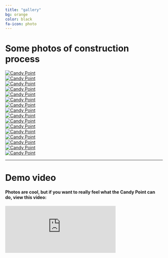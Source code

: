 ```yaml
---
title: "gallery"
bg: orange
color: black
fa-icon: photo
---
```


# Some photos of construction process

<div class='row'>
    <div class='col-xs-6 col-md-3'>
        <a href='img/photo-1.jpg' class='thumbnail' data-fancybox='group' data-caption='Photo 1'>
            <img src='img/photo-1_tn.jpg' alt='Candy Point' title='Photo 1' />
        </a>
    </div>
    <div class='col-xs-6 col-md-3'>
        <a href='img/photo-2.jpg' class='thumbnail' data-fancybox='group' data-caption='Photo 2'>
            <img src='img/photo-2_tn.jpg' alt='Candy Point' title='Photo 2' />
        </a>
    </div>
    <div class='col-xs-6 col-md-3'>
        <a href='img/photo-3.jpg' class='thumbnail' data-fancybox='group' data-caption='Photo 3'>
            <img src='img/photo-3_tn.jpg' alt='Candy Point' title='Photo 3' />
        </a>
    </div>
    <div class='col-xs-6 col-md-3'>
        <a href='img/photo-4.jpg' class='thumbnail' data-fancybox='group' data-caption='Photo 4'>
            <img src='img/photo-4_tn.jpg' alt='Candy Point' title='Photo 4' />
        </a>
    </div>
    <div class='col-xs-6 col-md-3'>
        <a href='img/photo-5.jpg' class='thumbnail' data-fancybox='group' data-caption='Photo 5'>
            <img src='img/photo-5_tn.jpg' alt='Candy Point' title='Photo 5' />
        </a>
    </div>
    <div class='col-xs-6 col-md-3'>
        <a href='img/photo-6.jpg' class='thumbnail' data-fancybox='group' data-caption='Photo 6'>
            <img src='img/photo-6_tn.jpg' alt='Candy Point' title='Photo 6' />
        </a>
    </div>
    <div class='col-xs-6 col-md-3'>
        <a href='img/photo-7.jpg' class='thumbnail' data-fancybox='group' data-caption='Photo 7'>
            <img src='img/photo-7_tn.jpg' alt='Candy Point' title='Photo 7' />
        </a>
    </div>
    <div class='col-xs-6 col-md-3'>
        <a href='img/photo-8.jpg' class='thumbnail' data-fancybox='group' data-caption='Photo 8'>
            <img src='img/photo-8_tn.jpg' alt='Candy Point' title='Photo 8' />
        </a>
    </div>
    <div class='col-xs-6 col-md-3'>
        <a href='img/photo-9.jpg' class='thumbnail' data-fancybox='group' data-caption='Photo 9'>
            <img src='img/photo-9_tn.jpg' alt='Candy Point' title='Photo 9' />
        </a>
    </div>
    <div class='col-xs-6 col-md-3'>
        <a href='img/photo-10.jpg' class='thumbnail' data-fancybox='group' data-caption='Photo 10'>
            <img src='img/photo-10_tn.jpg' alt='Candy Point' title='Photo 10' />
        </a>
    </div>
    <div class='col-xs-6 col-md-3'>
        <a href='img/photo-11.jpg' class='thumbnail' data-fancybox='group' data-caption='Photo 11'>
            <img src='img/photo-11_tn.jpg' alt='Candy Point' title='Photo 11' />
        </a>
    </div>
    <div class='col-xs-6 col-md-3'>
        <a href='img/photo-12.jpg' class='thumbnail' data-fancybox='group' data-caption='Photo 12'>
            <img src='img/photo-12_tn.jpg' alt='Candy Point' title='Photo 12' />
        </a>
    </div>
    <div class='col-xs-6 col-md-3'>
        <a href='img/photo-13.jpg' class='thumbnail' data-fancybox='group' data-caption='Photo 13'>
            <img src='img/photo-13_tn.jpg' alt='Candy Point' title='Photo 13' />
        </a>
    </div>
    <div class='col-xs-6 col-md-3'>
        <a href='img/photo-14.jpg' class='thumbnail' data-fancybox='group' data-caption='Photo 14'>
            <img src='img/photo-14_tn.jpg' alt='Candy Point' title='Photo 14' />
        </a>
    </div>
    <div class='col-xs-6 col-md-3'>
        <a href='img/photo-15.jpg' class='thumbnail' data-fancybox='group' data-caption='Photo 15'>
            <img src='img/photo-15_tn.jpg' alt='Candy Point' title='Photo 15' />
        </a>
    </div>
    <div class='col-xs-6 col-md-3'>
        <a href='img/photo-16.jpg' class='thumbnail' data-fancybox='group' data-caption='Photo 16'>
            <img src='img/photo-16_tn.jpg' alt='Candy Point' title='Photo 16' />
        </a>
    </div>
</div>

-------------------------

# Demo video

#### Photos are cool, but if you want to really feel what the Candy Point can do, view this video:

<div class='icontain'>
    <iframe width="70%" src="https://www.youtube.com/embed/ZAe44t-iwGo?rel=0" frameborder="0" allow="autoplay; encrypted-media" allowfullscreen></iframe>
</div>

